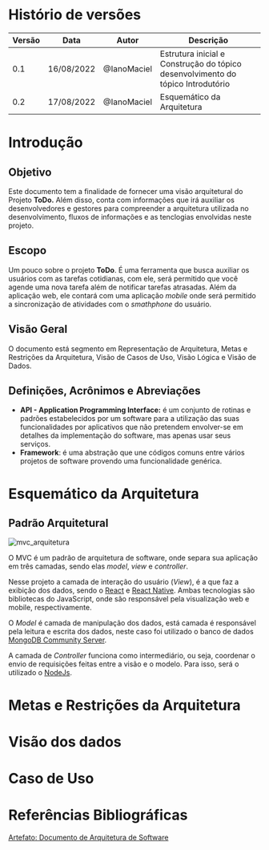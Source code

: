 # Histório de versões

| Versão  | Data     | Autor       | Descrição                   |
|---------|----------|-------------|-----------------------------|
| 0.1     |16/08/2022| @IanoMaciel | Estrutura inicial e Construção do tópico desenvolvimento do tópico Introdutório |
| 0.2     |17/08/2022| @IanoMaciel | Esquemático da Arquitetura |

# Introdução 
## Objetivo 
Este documento tem a finalidade de fornecer uma visão arquitetural do Projeto **ToDo.** Além disso, conta com informações que irá auxiliar os desenvolvedores e gestores para compreender a arquitetura utilizada no desenvolvimento, fluxos de informações e as tenclogias envolvidas neste projeto. 
## Escopo
Um pouco sobre o projeto **ToDo**. É uma ferramenta que busca auxiliar os usuários com as tarefas cotidianas, com ele, será permitido que você agende uma nova tarefa além de notificar tarefas atrasadas. Além da aplicação web, ele contará com uma aplicação *mobile* onde será permitido a sincronização de atividades com o *smathphone* do usuário. 
## Visão Geral 
O documento está segmento em Representação de Arquitetura, Metas e Restrições da Arquitetura, Visão de Casos de Uso, Visão Lógica e Visão de Dados.
## Definições, Acrônimos  e Abreviações
- **API - Application Programming Interface:** é um conjunto de rotinas e padrões estabelecidos por um software para a utilização das suas funcionalidades por aplicativos que não pretendem envolver-se em detalhes da implementação do software, mas apenas usar seus serviços.
- **Framework**: é uma abstração que une códigos comuns entre vários projetos de software provendo uma funcionalidade genérica.
# Esquemático da Arquitetura
## Padrão Arquitetural 

![mvc_arquitetura](https://user-images.githubusercontent.com/71051791/184946453-46ad1447-d4a6-4df1-9f37-3d73f62a7a2a.png)

O MVC é um padrão de arquitetura de software, onde separa sua aplicação em três camadas, sendo elas *model*, *view* e *controller*. 

Nesse projeto a camada de interação do usuário (*View*), é a que faz a exibição dos dados, sendo o [React](https://pt-br.reactjs.org/docs/getting-started.html) e [React Native](https://reactnative.dev/docs/getting-started). Ambas tecnologias são bibliotecas do JavaScript, onde são responsável pela visualização web e mobile, respectivamente.

O *Model* é camada de manipulação dos dados, está camada é responsável pela leitura e escrita dos dados, neste caso foi utilizado o banco de dados [MongoDB Community Server](https://www.mongodb.com/try/download/community).

A camada de *Controller* funciona como intermediário, ou seja, coordenar o envio de requisições feitas entre a visão e o modelo. Para isso, será o utilizado o [NodeJs](https://nodejs.org/en/).

# Metas e Restrições da Arquitetura 

# Visão dos dados

# Caso de Uso 

# Referências Bibliográficas
[Artefato: Documento de Arquitetura de Software](https://www.cin.ufpe.br/~gta/rup-vc/core.base_rup/workproducts/rup_software_architecture_document_C367485C.html)